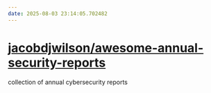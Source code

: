 ```yaml
---
date: 2025-08-03 23:14:05.702482
---
```


# [jacobdjwilson/awesome-annual-security-reports](https://github.com/jacobdjwilson/awesome-annual-security-reports)

collection of annual cybersecurity reports